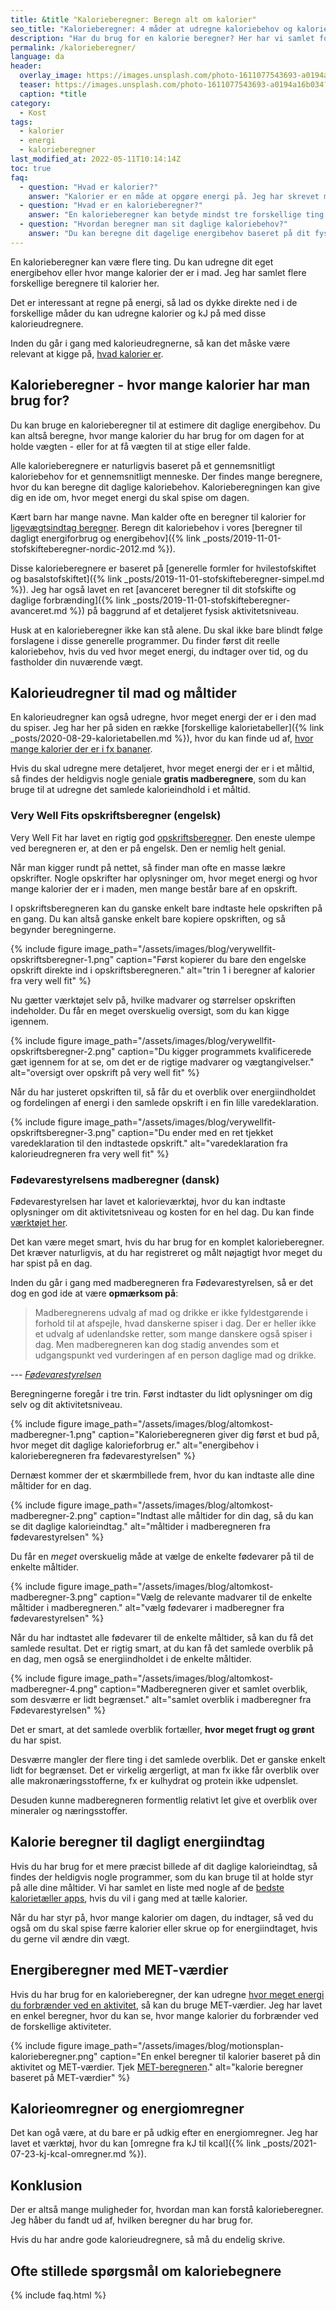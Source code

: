 ```yaml
---
title: &title "Kalorieberegner: Beregn alt om kalorier"
seo_title: "Kalorieberegner: 4 måder at udregne kaloriebehov og kalorieindtag på"
description: "Har du brug for en kalorie beregner? Her har vi samlet forskellige kalorieberegnere, som kan udregne kaloriebehov og kalorieindtag gratis. Prøv dem nu!" 
permalink: /kalorieberegner/
language: da
header:
  overlay_image: https://images.unsplash.com/photo-1611077543693-a0194a16b034?ixlib=rb-1.2.1&ixid=MnwxMjA3fDB8MHxwaG90by1wYWdlfHx8fGVufDB8fHx8&auto=format&fit=crop&w=1200&q=5
  teaser: https://images.unsplash.com/photo-1611077543693-a0194a16b034?ixlib=rb-1.2.1&ixid=MnwxMjA3fDB8MHxwaG90by1wYWdlfHx8fGVufDB8fHx8&auto=format&fit=crop&w=400&q=5
  caption: *title
category:
  - Kost
tags:
  - kalorier
  - energi
  - kalorieberegner
last_modified_at: 2022-05-11T10:14:14Z
toc: true
faq:
  - question: "Hvad er kalorier?"
    answer: "Kalorier er en måde at opgøre energi på. Jeg har skrevet mere uddybende om [kalorier](/hvad-er-kalorier/)."
  - question: "Hvad er en kalorieberegner?"
    answer: "En kalorieberegner kan betyde mindst tre forskellige ting. For det første kan man beregne sit daglige energiforbrug baseret på dit aktivitetsniveau eller specifikke aktiviteter. For det andet kan man beregne indholdet af kalorier i din mad og kost. For det tredje kan man i en energiomregner omregne mellem kJ og kalorier eller den anden vej."
  - question: "Hvordan beregner man sit daglige kaloriebehov?"
    answer: "Du kan beregne dit dagelige energibehov baseret på dit fysiske aktivitetsniveau i en af vores beregnere. Beregn kaloriebehov i vores [avancerede stofskifteberegner]({% link _posts/2019-11-01-stofskifteberegner-avanceret.md %})."
---
```


En kalorieberegner kan være flere ting. Du kan udregne dit eget energibehov eller hvor mange kalorier der er i mad. Jeg har samlet flere forskellige beregnere til kalorier her.

Det er interessant at regne på energi, så lad os dykke direkte ned i de forskellige måder du kan udregne kalorier og kJ på med disse kalorieudregnere.

Inden du går i gang med kalorieudregnerne, så kan det måske være relevant at kigge på, [hvad kalorier er](/hvad-er-kalorier/).

## Kalorieberegner - hvor mange kalorier har man brug for?

Du kan bruge en kalorieberegner til at estimere dit daglige energibehov. Du kan altså beregne, hvor mange kalorier du har brug for om dagen for at holde vægten - eller for at få vægten til at stige eller falde.

Alle kalorieberegnere er naturligvis baseret på et gennemsnitligt kaloriebehov for et gennemsnitligt menneske. Der findes mange beregnere, hvor du kan beregne dit daglige kaloriebehov. Kalorieberegningen kan give dig en ide om, hvor meget energi du skal spise om dagen.

Kært barn har mange navne. Man kalder ofte en beregner til kalorier for [ligevægtsindtag beregner](/ligevaegtsindtag-beregner/). Beregn dit kaloriebehov i vores [beregner til dagligt energiforbrug og energibehov]({% link _posts/2019-11-01-stofskifteberegner-nordic-2012.md %}).

Disse kalorieberegnere er baseret på [generelle formler for hvilestofskiftet og basalstofskiftet]({% link _posts/2019-11-01-stofskifteberegner-simpel.md %}). Jeg har også lavet en ret [avanceret beregner til dit stofskifte og daglige forbrænding]({% link _posts/2019-11-01-stofskifteberegner-avanceret.md %}) på baggrund af et detaljeret fysisk aktivitetsniveau.

Husk at en kalorieberegner ikke kan stå alene. Du skal ikke bare blindt følge forslagene i disse generelle programmer. Du finder først dit reelle kaloriebehov, hvis du ved hvor meget energi, du indtager over tid, og du fastholder din nuværende vægt.

## Kalorieudregner til mad og måltider

En kalorieudregner kan også udregne, hvor meget energi der er i den mad du spiser. Jeg har her på siden en række [forskellige kalorietabeller]({% link _posts/2020-08-29-kalorietabellen.md %}), hvor du kan finde ud af, [hvor mange kalorier der er i fx bananer](/kalorietabel-frugt/).

Hvis du skal udregne mere detaljeret, hvor meget energi der er i et måltid, så findes der heldigvis nogle geniale **gratis madberegnere**, som du kan bruge til at udregne det samlede kalorieindhold i et måltid.

### Very Well Fits opskriftsberegner (engelsk)

Very Well Fit har lavet en rigtig god [opskriftsberegner](https://www.verywellfit.com/recipe-nutrition-analyzer-4157076). Den eneste ulempe ved beregneren er, at den er på engelsk. Den er nemlig helt genial.

Når man kigger rundt på nettet, så finder man ofte en masse lækre opskrifter. Nogle opskrifter har oplysninger om, hvor meget energi og hvor mange kalorier der er i maden, men mange består bare af en opskrift.

I opskriftsberegneren kan du ganske enkelt bare indtaste hele opskriften på en gang. Du kan altså ganske enkelt bare kopiere opskriften, og så begynder beregningerne.

{% include figure image_path="/assets/images/blog/verywellfit-opskriftsberegner-1.png" caption="Først kopierer du bare den engelske opskrift direkte ind i opskriftsberegneren." alt="trin 1 i beregner af kalorier fra very well fit" %}

Nu gætter værktøjet selv på, hvilke madvarer og størrelser opskriften indeholder. Du får en meget overskuelig oversigt, som du kan kigge igennem.

{% include figure image_path="/assets/images/blog/verywellfit-opskriftsberegner-2.png" caption="Du kigger programmets kvalificerede gæt igennem for at se, om det er de rigtige madvarer og vægtangivelser." alt="oversigt over opskrift på very well fit" %}

Når du har justeret opskriften til, så får du et overblik over energiindholdet og fordelingen af energi i den samlede opskrift i en fin lille varedeklaration.

{% include figure image_path="/assets/images/blog/verywellfit-opskriftsberegner-3.png" caption="Du ender med en ret tjekket varedeklaration til den indtastede opskrift." alt="varedeklaration fra kalorieudregneren fra very well fit" %}

### Fødevarestyrelsens madberegner (dansk)

Fødevarestyrelsen har lavet et kalorieværktøj, hvor du kan indtaste oplysninger om dit aktivitetsniveau og kosten for en hel dag. Du kan finde [værktøjet her](https://altomkost.dk/test-dig-selv/madberegneren/).

Det kan være meget smart, hvis du har brug for en komplet kalorieberegner. Det kræver naturligvis, at du har registreret og målt nøjagtigt hvor meget du har spist på en dag.

Inden du går i gang med madberegneren fra Fødevarestyrelsen, så er det dog en god ide at være **opmærksom på**:

> Madberegnerens udvalg af mad og drikke er ikke fyldestgørende i forhold til at afspejle, hvad danskerne spiser i dag. Der er heller ikke et udvalg af udenlandske retter, som mange danskere også spiser i dag. Men madberegneren kan dog stadig anvendes som et udgangspunkt ved vurderingen af en person daglige mad og drikke.

--- <cite>[Fødevarestyrelsen](https://altomkost.dk/test-dig-selv/madberegneren/)</cite>

Beregningerne foregår i tre trin. Først indtaster du lidt oplysninger om dig selv og dit aktivitetsniveau.

{% include figure image_path="/assets/images/blog/altomkost-madberegner-1.png" caption="Kalorieberegneren giver dig først et bud på, hvor meget dit daglige kalorieforbrug er." alt="energibehov i kalorieberegneren fra fødevarestyrelsen" %}

Dernæst kommer der et skærmbillede frem, hvor du kan indtaste alle dine måltider for en dag.

{% include figure image_path="/assets/images/blog/altomkost-madberegner-2.png" caption="Indtast alle måltider for din dag, så du kan se dit daglige kalorieindtag." alt="måltider i madberegneren fra fødevarestyrelsen" %}

Du får en _meget_ overskuelig måde at vælge de enkelte fødevarer på til de enkelte måltider.

{% include figure image_path="/assets/images/blog/altomkost-madberegner-3.png" caption="Vælg de relevante madvarer til de enkelte måltider i madberegneren." alt="vælg fødevarer i madberegner fra fødevarestyrelsen" %}

Når du har indtastet alle fødevarer til de enkelte måltider, så kan du få det samlede resultat. Det er rigtig smart, at du kan få det samlede overblik på en dag, men også se energiindholdet i de enkelte måltider.

{% include figure image_path="/assets/images/blog/altomkost-madberegner-4.png" caption="Madberegneren giver et samlet overblik, som desværre er lidt begrænset." alt="samlet overblik i madberegner fra Fødevarestyrelsen" %}

Det er smart, at det samlede overblik fortæller, **hvor meget frugt og grønt** du har spist.

Desværre mangler der flere ting i det samlede overblik. Det er ganske enkelt lidt for begrænset. Det er virkelig ærgerligt, at man fx ikke får overblik over alle makronæringsstofferne, fx er kulhydrat og protein ikke udpenslet.

Desuden kunne madberegneren formentlig relativt let give et overblik over mineraler og næringsstoffer.

## Kalorie beregner til dagligt energiindtag

Hvis du har brug for et mere præcist billede af dit daglige kalorieindtag, så findes der heldigvis nogle programmer, som du kan bruge til at holde styr på alle dine måltider. Vi har samlet en liste med nogle af de [bedste kalorietæller apps](/kalorietaeller-apps/), hvis du vil i gang med at tælle kalorier.

Når du har styr på, hvor mange kalorier om dagen, du indtager, så ved du også om du skal spise færre kalorier eller skrue op for energiindtaget, hvis du gerne vil ændre din vægt.

## Energiberegner med MET-værdier

Hvis du har brug for en kalorieberegner, der kan udregne [hvor meget energi du forbrænder ved en aktivitet](/met/), så kan du bruge MET-værdier. Jeg har lavet en enkel beregner, hvor du kan se, hvor mange kalorier du forbrænder ved de forskellige aktiviteter.

{% include figure image_path="/assets/images/blog/motionsplan-kalorieberegner.png" caption="En enkel beregner til kalorier baseret på din aktivitet og MET-værdier. Tjek [MET-beregneren](/met/)." alt="kalorie beregner baseret på MET-værdier" %}

## Kalorieomregner og energiomregner

Det kan ogå være, at du bare er på udkig efter en energiomregner. Jeg har lavet et værktøj, hvor du kan [omregne fra kJ til kcal]({% link _posts/2021-07-23-kj-kcal-omregner.md %}).

## Konklusion

Der er altså mange muligheder for, hvordan man kan forstå kalorieberegner. Jeg håber du fandt ud af, hvilken beregner du har brug for.

Hvis du har andre gode kalorieudregnere, så må du endelig skrive.

## Ofte stillede spørgsmål om kaloriebegnere

{% include faq.html %}
